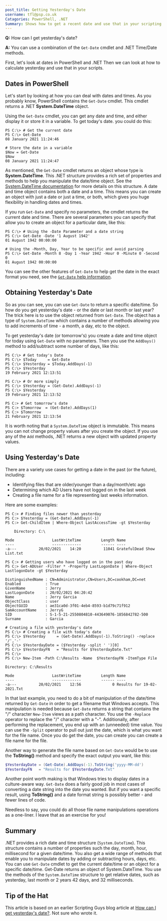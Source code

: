 ```yaml
---
post_title: Getting Yesterday's Date
username: tfl@psp.co.uk
Catagories: PowerShell, .NET
Summary: Shows how to get a recent date and use that in your scripting.
---
```



**Q:** How can I get yesterday's date?

**A:** You can use a combination of the `Get-Date` cmdlet and .NET Time/Date methods.

First, let's look at dates in PowerShell and .NET
Then we can look at how to calculate yesterday and use that in your scripts.

## Dates in PowerShell

Let's start by looking at how you can deal with dates and times.
As you probably know, PowerShell contains the `Get-Date` cmdlet.
This cmdlet returns a .NET **System.DateTime** object.

Using the `Get-Date` cmdlet, you can get any date and time, and either display it or store it in a variable. 
To get today's date. you could do this:

```powershell-console
PS C:\> # Get the current date
PS C:\> Get-Date
08 January 2021 11:24:46

# Store the date in a variable
$Now = Get-Date
$Now
08 January 2021 11:24:47
```

As mentioned, the `Get-Date` cmdlet returns an object whose type is **System.DateTime**.
This .NET structure provides a rich set of properties and methods to help you manipulate the date/time object.
See the [System.DateTime documentation](https://docs.microsoft.com/dotnet/api/system.datetime) for more details on this structure.
A date and time object contains both a date and a time.
This means you can create an object with just a date or just a time, or both, which gives you huge flexibility in handling dates and times.

If you run `Get-Date` and specify no parameters, the cmdlet returns the current date and time.
There are several parameters you can specify that allow you to create an object for a particular date, like this:

```powershell-console
PS C:\> # Using the -Date Parameter and a date string
PS C:\> Get-Date -Date '1 August 1942'
01 August 1942 00:00:00

# Using the -Month, Day, Year to be specific and avoid parsing
PS C:\> Get-Date -Month 8 -Day 1 -Year 1942 -Hour 0 -Minute 0 -Second 0
01 August 1942 00:00:00
```

You can see the other features of `Get-Date` to help get the date in the exact format you need, see the [`Get-Date` help information](https://docs.microsoft.com/powershell/module/microsoft.powershell.utility/get-date?view=powershell-7.1).

## Obtaining Yesterday's Date

So as you can see, you can use `Get-Date` to return a specific date/time.
So how do you get yesterday's date - or the date or last month or last year?
The trick here is to use the object returned from `Get-Date`.
The object has a type of `System.DateTime` which contains a number of methods allowing you to add increments of time - a month, a day, etc to the object.

To get yesterday's date (or tomorrow's) you create a date and time object for today using `Get-Date` with no parameters.
Then you use the ``AddDays()`` method to add/subtract some number of days, like this:

```powershell-console
PS C:\> # Get today's Date
PS C:\> $Today     = Get-Date
PS C:\> $Yesterday = $Today.AddDays(-1)
PS C:\> $Yesterday
19 February 2021 12:13:51

PS C:\> # Or more simply
PS C:\> $Yesterday = (Get-Date).AddDays(-1)
PS C:\> $Yesterday
19 February 2021 12:13:52

PS C:> # Get tomorrow's date
PS C:> $Tomorrow  = (Get-Date).AddDays(1)
PS C:> $Tomorrow
21 February 2021 12:13:54
```

It is worth noting that a `System.DateTime` object is immutable.
This means you can not change property values after you create the object.
If you use any of the `Add` methods, .NET returns a new object with updated property values.

## Using Yesterday's Date

There are a variety use cases for getting a date in the past (or the future), including:

* Identifying files that are older/younger than a day/month/etc ago
* Determining which AD Users have not logged on in the last week
* Creating a file name for a file representing last weeks information.

Here are some examples:

```powershell-console
PS C:> # Finding files newer than yesterday
PS C:> $Yesterday = (Get-Date).AddDays(-1)
PS C:> Get-ChildItem | Where-Object LastAccessTime -gt $Yesterday

    Directory: C:\
    
Mode                 LastWriteTime         Length Name
----                 -------------         ------ ----
-a---          20/02/2021    14:20          11041 GratefulDead Show List.txt

PS C:> # Getting users who have logged on in the past day
PS C:> Get-ADUser -Filter * -Property LastLogonDate | Where-Object LastlogonDate -gt $Yesterday

DistinguishedName : CN=Administrator,CN=Users,DC=cookham,DC=net
Enabled           : True
GivenName         : Jerry
LastLogonDate     : 20/02/2021 04:20:42
Name              : Jerry Garcia
ObjectClass       : user
ObjectGUID        : ae31ca0d-3f01-4eb4-8593-b1d79c71f912
SamAccountName    : JerryG
SID               : S-1-5-21-2550804810-443649076-1856842782-500
Surname           : Garcia

# Creating a file with yesterday's date
PS C:\> # Creating a file with today's date
PS C:\> $Yesterday     = (Get-Date).AddDays(-1).ToString() -replace '/','-'
PS C:\> $YesterdayDate = ($Yesterday -split ' ')[0]
PS C:\> $YesterdayFN   = "Results for $YesterdayDate.Txt"
PS C:\> 
PS C:\> New-Item -Path C:\Results -Name  $YesterdayFN -ItemType File

Directory: C:\Results

Mode                 LastWriteTime         Length Name
----                 -------------         ------ ----
-a---          20/02/2021    12:56              0 Results for 19-02-2021.Txt
```

In that last example, you need to do a bit of manipulation of the date/time returned by `Get-Date` in order to get a filename that Windows accepts.
This manipulation is needed because `Get-Date` returns a string that contains the "/" character `New-Item` views as a path character.
You use the `-Replace` operator to replace the "/" character with a "-".
Additionally, after performing the replacement, you end up with an (unneeded) time value.
You can use the `-Split` operator to pull out just the date, which is what you want for the file name.
Once you do get the date, you can create you can create a file name for the file.

Another way to generate the file name based on `Get-Date` would be to use the **ToString()** method and specify the exact output you want, like this:

```powershell
$YesterdayDate = (Get-Date).AddDays(-1).ToString('yyyy-MM-dd')         
$YesterdayFN   = "Results for $YesterdayDate.Txt"
```

Another point worth making is that Windows tries to display dates in a culture-aware way.
`Get-Date` does a fairly good job in most cases of converting a date string into the date you wanted.
But if you want a specific result, using **ToString()** and a date format string is possibly better - and fewer lines of code.

Needless to say, you could do all those file name manipulations operations as a one-liner.
I leave that as an exercise for you!

## Summary

.NET provides a rich date and time structure (`System.DateTime`).
This structure contains a number of properties such the day, month, hour, millisecond for a given date/time.
You also get a wide range of methods that enable you to manipulate dates by adding or subtracting hours, days, etc.
You can use `Get-Date` cmdlet to get the current date/time or an object for a specific date/time.
Get-Date returns an object of System.DateTime.
You use the methods of the `System.DateTime` structure to get relative dates, such as yesterday, last month or 2 years 42 days, and 32 milliseconds.

## Tip of the Hat

This article is based on an earlier Scripting Guys blog article at [How can I get yesterday's date?](https://devblogs.microsoft.com/scripting/how-can-i-get-yesterdays-date).
Not sure who wrote it.
